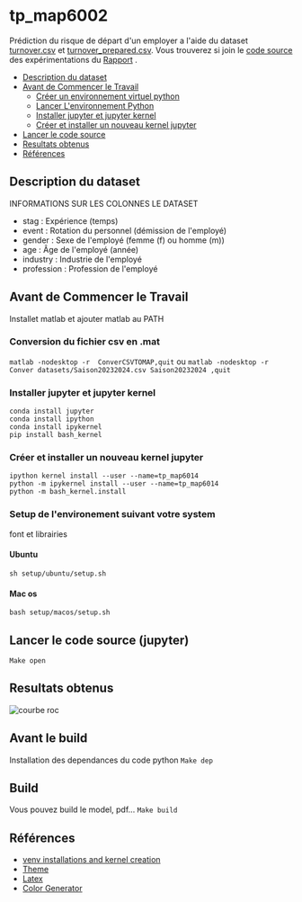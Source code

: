 # tp_map6002

Prédiction du risque de départ d'un employer a l'aide du dataset [turnover.csv](./datasets/turnover.csv) et [turnover_prepared.csv](./datasets/turnover_prepared.csv). Vous trouverez si join le [code source](./TP_MAP6009.ipynb) des expérimentations du [Rapport]() .

- [Description du dataset](#description-du-dataset)
- [Avant de Commencer le Travail](#avant-de-commencer-le-travail)
    - [Créer un environnement virtuel python](#creer-un-environnement-virtuel-pythoncreer-)
    - [Lancer L'environnement Python](#lancer-lenvironnement-python)
    - [Installer jupyter et jupyter kernel](#installer-jupyter-et-jupyter-kernel)
    - [Créer et installer un nouveau kernel jupyter](#creer-et-installer-un-nouveau-kernel-jupyter)
- [Lancer le code source](#lancer-le-code-source)
- [Resultats obtenus](#resultats-obtenus)
- [Références](#references)
## Description du dataset
INFORMATIONS SUR LES COLONNES LE DATASET
* stag : Expérience (temps)
* event : Rotation du personnel (démission de l'employé)
* gender : Sexe de l'employé (femme (f) ou homme (m))
* age : Âge de l'employé (année)
* industry : Industrie de l'employé
* profession : Profession de l'employé

## Avant de Commencer le Travail
Installet matlab et ajouter matlab au PATH
### Conversion du fichier csv en .mat
```matlab -nodesktop -r  ConverCSVTOMAP,quit```
ou
```matlab -nodesktop -r  Conver datasets/Saison20232024.csv Saison20232024 ,quit```
### Installer jupyter et jupyter kernel
```
conda install jupyter
conda install ipython
conda install ipykernel
pip install bash_kernel
```
### Créer et installer un nouveau kernel jupyter 
```
ipython kernel install --user --name=tp_map6014
python -m ipykernel install --user --name=tp_map6014
python -m bash_kernel.install
```
### Setup de l'environement suivant votre system
font et librairies
#### Ubuntu  
`sh setup/ubuntu/setup.sh`
#### Mac os
`bash setup/macos/setup.sh` 
## Lancer le code source (jupyter)
`Make open`
## Resultats obtenus
![courbe roc](./outputs/images/png/roc_curve.png)
## Avant le build
Installation des dependances du code python
`Make dep`
## Build
Vous pouvez build le model, pdf...
`Make build`
## Références
* [venv installations and kernel creation](https://medium.com/@WamiqRaza/how-to-create-virtual-environment-jupyter-kernel-python-6836b50f4bf4)
* [Theme](./theme/AdobeColor-My%20Color%20Theme-3.jpeg)
* [Latex](https://guides.nyu.edu/LaTeX/installation)
* [Color Generator](https://color.adobe.com)